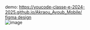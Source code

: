 demo: https://youcode-classe-e-2024-2025.github.io/Akraou_Ayoub_Mobile/
<br/>
[figma design](https://www.figma.com/design/8Hv1xZc0c7CWDYjsimNHXc/Untitled?node-id=6-17&t=UxKbkKat588ihiwI-1)
<br/>
![image](https://github.com/user-attachments/assets/08ad5e82-8dc7-4eea-ae2d-c370c04e0b34)

